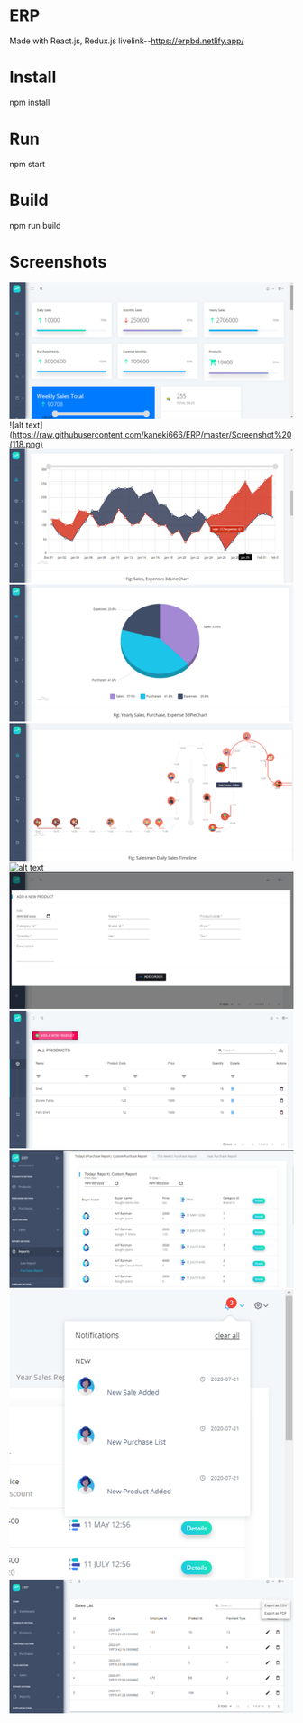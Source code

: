 # ERP
Made with React.js, Redux.js
livelink--https://erpbd.netlify.app/

# Install
npm install

# Run
npm start

# Build
npm run build

# Screenshots
![alt text](https://raw.githubusercontent.com/kaneki666/ERP/master/Screenshot%20(117).png)
![alt text](https://raw.githubusercontent.com/kaneki666/ERP/master/Screenshot%20(118.png)
![alt text](https://raw.githubusercontent.com/kaneki666/ERP/master/Screenshot%20(119).png)
![alt text](https://raw.githubusercontent.com/kaneki666/ERP/master/Screenshot%20(120).png)
![alt text](https://raw.githubusercontent.com/kaneki666/ERP/master/Screenshot%20(121).png)
![alt text](https://raw.githubusercontent.com/kaneki666/ERP/master/Screenshot%20(122).png)
![alt text](https://raw.githubusercontent.com/kaneki666/ERP/master/Screenshot%20(123).png)
![alt text](https://raw.githubusercontent.com/kaneki666/ERP/master/Screenshot%20(124).png)
![alt text](https://raw.githubusercontent.com/kaneki666/ERP/master/Screenshot%20(129).png)
![alt text](https://raw.githubusercontent.com/kaneki666/ERP/master/Screenshot%20(135).png)
![alt text](https://raw.githubusercontent.com/kaneki666/ERP/master/Screenshot%20(136).png)
